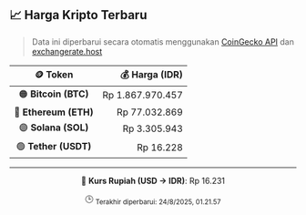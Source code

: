 

<!-- HARGA_KRIPTO -->
## 📈 Harga Kripto Terbaru

> Data ini diperbarui secara otomatis menggunakan [CoinGecko API](https://www.coingecko.com/) dan [exchangerate.host](https://exchangerate.host/)

<div align="center">

| 🪙 Token | 💰 Harga (IDR) |
|:------:|---------------:|
| 🟠 **Bitcoin (BTC)**   | Rp 1.867.970.457 |
| 🔵 **Ethereum (ETH)**  | Rp 77.032.869 |
| 🟣 **Solana (SOL)**    | Rp 3.305.943 |
| 🟢 **Tether (USDT)**   | Rp 16.228 |

---

💱 **Kurs Rupiah (USD → IDR)**: Rp 16.231

🕒 <sub>Terakhir diperbarui: 24/8/2025, 01.21.57</sub>

</div>
<!-- /HARGA_KRIPTO -->